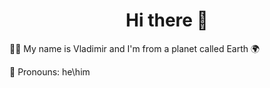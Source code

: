 <h1 align="center">Hi there 👋</h1>

🙋‍♂️ My name is Vladimir and I'm from a planet called Earth 🌍

🤠 Pronouns: he\him

<!--
- 🔭 I’m currently working on ...
- 🌱 I’m currently learning ...
- 👯 I’m looking to collaborate on ...
- 🤔 I’m looking for help with ...
- 💬 Ask me about ...
- 📫 How to reach me: ...
- 
- ⚡ Fun fact: ...
-->
